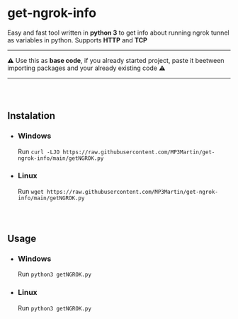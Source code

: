 
# get-ngrok-info
Easy and fast tool written in **python 3** to get info about running ngrok tunnel as variables in python. Supports **HTTP** and **TCP**
___
**⚠** Use this as **base code**, if you already started project, paste it beetween importing packages and your already existing code **⚠**
___
### ‎

## Instalation
* ### Windows
	Run `curl -LJO https://raw.githubusercontent.com/MP3Martin/get-ngrok-info/main/getNGROK.py`
	
* ### Linux
	Run `wget https://raw.githubusercontent.com/MP3Martin/get-ngrok-info/main/getNGROK.py`
### ‎

## Usage
* ### Windows
	Run `python3 getNGROK.py`
	
* ### Linux
	Run `python3 getNGROK.py`
